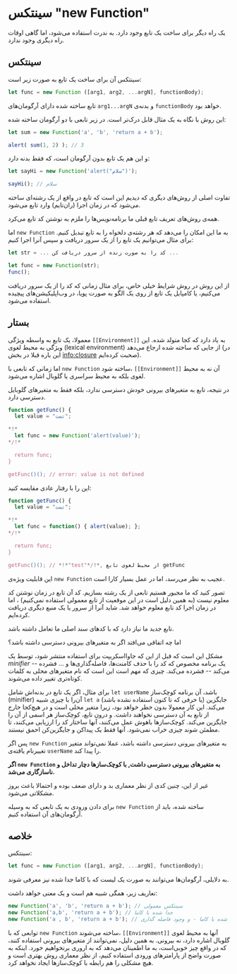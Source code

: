
# سینتکس "new Function"

یک راه دیگر برای ساخت یک تابع وجود دارد. به ندرت استفاده می‌شود، اما گاهی اوقات راه دیگری وجود ندارد.

## سینتکس

سینتکس آن برای ساخت یک تابع به صورت زیر است:

```js
let func = new Function ([arg1, arg2, ...argN], functionBody);
```

تابع ساخته شده دارای آرگومان‌های `arg1...argN` و بدنه‌ی `functionBody` خواهد بود.

این روش با نگاه به یک مثال قابل درک‌تر است. در زیر تابعی با دو آرگومان ساخته شده:

```js run
let sum = new Function('a', 'b', 'return a + b');

alert( sum(1, 2) ); // 3
```

و این هم یک تابع بدون آرگومان است، که فقط بدنه دارد:

```js run
let sayHi = new Function('alert("سلام")');

sayHi(); // سلام
```

تفاوت اصلی از روش‌های دیگری که دیدیم این است که تابع در واقع از یک رشته‌‌ای ساخته می‌شود که در زمان اجرا (ران‌تایم) وارد تابع می‌شود.

همه‌ی روش‌های تعریف تابع قبلی ما برنامه‌نویس‌ها را ملزم به نوشتن کد تابع می‌کرد.

اما `new Function` به ما این امکان را می‌دهد که هر رشته‌ی دلخواه را به تابع تبدیل کنیم. برای مثال می‌توانیم یک تابع را از یک سرور دریافت و سپس آنرا اجرا کنیم:

```js
let str = ... کد را به صورت زنده از سرور دریافت کن ...

let func = new Function(str);
func();
```

از این روش در روش شرایط خیلی خاص، برای مثال زمانی که کد را از یک سرور دریافت می‌کنیم، یا کامپایل یک تابع از روی یک الگو به صورت پویا، در وب‌اپلیکیشن‌های پیچیده استفاده می‌شود.

## بستار

معمولا، یک تابع به واسطه ویژگی `[[Environment]]` به یاد دارد که کجا متولد شده. این ویژگی به محیط لغوی (lexical environment) از جایی که ساخته شده ارجاع می‌دهد (در این باره قبلا در بخش <info:closure> صحبت کرده‌ایم).

اما زمانی که تابعی با `new Function` ساخته شود، `[[Environment]]` آن نه به محیط لغوی بلکه به محیط سراسری یا گلوبال اشاره می‌شود.

در نتیجه، تابع به متغیرهای بیرونی خودش دسترسی ندارد، بلکه فقط به متغیرهای گلوبایل دسترسی دارد.

```js run
function getFunc() {
  let value = "تست";

*!*
  let func = new Function('alert(value)');
*/!*

  return func;
}

getFunc()(); // error: value is not defined
```

این را با رفتار عادی مقایسه کنید:

```js run
function getFunc() {
  let value = "تست";

*!*
  let func = function() { alert(value); };
*/!*

  return func;
}

getFunc()(); // *!*"test"*/!*, از محیط لغوی تابع getFunc
```

این قابلیت ویژه‌ی `new Function` عجیب به نظر می‌رسد، اما در عمل بسیار کارا است.

تصور کنید که ما مجبور هستیم تابعی از یک رشته بسازیم. کد آن تابع در زمان نوشتن کد معلوم نیست (به همین دلیل است در این موقعیت از تابع معمولی استفاده نمی‌کنیم) ، اما در زمان اجرا کد تابع معلوم خواهد شد. شاید آنرا از سرور یا یک منبع دیگری دریافت کرده‌ایم.

تابع جدید ما نیاز دارد که با کدهای سند اصلی ما تعامل داشته باشد.

اما چه اتفاقی می‌افتد اگر به متغیرهای بیرونی دسترسی داشته باشد؟

مشکل این است که قبل از این که جاوااسکریپت برای استفاده منتشر شود، توسط یک *minifier* -- یک برنامه مخصوص که کد را با حذف کامنت‌ها، فاصله‌گذاری‌ها و ... فشرده می‌کند -- فشرده می‌کند. چیزی که مهم است این است که نام متغیرهای محلی به کلمات کوتاه‌تری تغییر داده‌ می‌شوند.

برای مثال، اگر یک تابع در بدنه‌اش شامل `let userName` باشد، آن برنامه کوچک‌ساز (minifier) آن‌را با چیزی شبیه `let a` (یا حرفی که تا کنون استفاده نشده باشد) جایگزین می‌کند. این کار معمولا بدون خطر خواهد بود، زیرا متغیر محلی است و در هیچ‌کجا خارج از تابع به آن دسترسی نخواهند داشت. و درون تابع، کوچک‌ساز هر اسمی از آن را جایگزین می‌کند. کوچک‌سازها باهوش عمل می‌کنند، آنها ساختار کد را ارزیابی می‌کنند، تا مطمئن شوند چیزی خراب نمی‌شود. آنها فقط یک پیداکن و جایگزین‌کن احمق نیستند.

پس اگر `new Function` به متغیرهای بیرونی دسترسی داشته باشد، عملا نمی‌تواند متغیر تغییرنام یاقته‌ی `userName` را پیدا کند.

**اگر `new Function` به متغیرهای بیرونی دسترسی داشت, با کوچک‌سازها دچار تداخل و ناسازگاری می‌شد.**

غیر از این، چنین کدی از نظر معماری بد و دارای ضعف بوده و احتمالا باعث بروز مشکلاتی می‌شود.

برای دادن ورودی به یک تابعی که به وسیله `new Function` ساخته شده، باید از آرگومان‌های آن استفاده کنیم.

## خلاصه

سینتکس:

```js
let func = new Function ([arg1, arg2, ...argN], functionBody);
```

به دلایلی،‌ آرگومان‌ها می‌توانند به صورت یک لیست که با کاما جدا شده نیز معرفی شوند.

تعاریف زیر، همگی شبیه هم است و یک معنی خواهد داشت:

```js
new Function('a', 'b', 'return a + b'); // سینتکس معمولی
new Function('a,b', 'return a + b'); // جدا شده با کاما
new Function('a , b', 'return a + b'); // جدا شده با کاما - و وجود فاصله گذاری
```

توابعی که با `new Function` ساخته می‌شوند، ‍`[[Environment]]` آنها به محیط لغوی گلوبال اشاره دارد، نه بیرونی. به همین دلیل، نمی‌توانند از متغیرهای بیرونی استفاده کنند، که در واقع چیز خوبی‌است، به ما اطمینان می‌دهد که به اروری برنخواهیم خورد. اینکه به صورت واضح از پارامترهای ورودی استفاده کنیم، از نظر معماری روش بهتری است و هیچ مشکلی را هم رابطه با کوچک‌سازها ایجاد نخواهد کرد.
